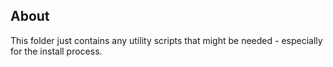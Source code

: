 ## About

This folder just contains any utility scripts that might be needed - especially for the install process.
